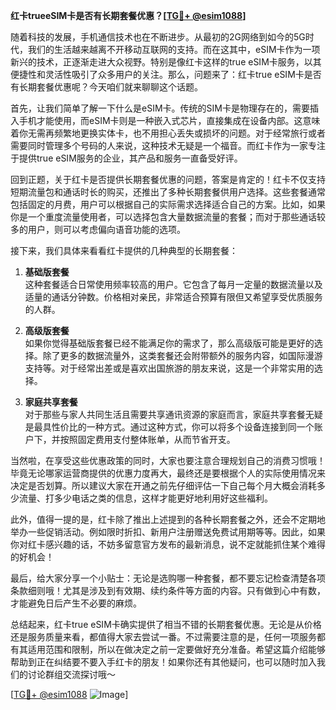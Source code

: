**红卡trueeSIM卡是否有长期套餐优惠？[[TG💪+ @esim1088](https://t.me/s/esim1088)]**

随着科技的发展，手机通信技术也在不断进步。从最初的2G网络到如今的5G时代，我们的生活越来越离不开移动互联网的支持。而在这其中，eSIM卡作为一项新兴的技术，正逐渐走进大众视野。特别是像红卡这样的true eSIM卡服务，以其便捷性和灵活性吸引了众多用户的关注。那么，问题来了：红卡true eSIM卡是否有长期套餐优惠呢？今天咱们就来聊聊这个话题。

首先，让我们简单了解一下什么是eSIM卡。传统的SIM卡是物理存在的，需要插入手机才能使用，而eSIM卡则是一种嵌入式芯片，直接集成在设备内部。这意味着你无需再频繁地更换实体卡，也不用担心丢失或损坏的问题。对于经常旅行或者需要同时管理多个号码的人来说，这种技术无疑是一个福音。而红卡作为一家专注于提供true eSIM服务的企业，其产品和服务一直备受好评。

回到正题，关于红卡是否提供长期套餐优惠的问题，答案是肯定的！红卡不仅支持短期流量包和通话时长的购买，还推出了多种长期套餐供用户选择。这些套餐通常包括固定的月费，用户可以根据自己的实际需求选择适合自己的方案。比如，如果你是一个重度流量使用者，可以选择包含大量数据流量的套餐；而对于那些通话较多的用户，则可以考虑偏向语音功能的选项。

接下来，我们具体来看看红卡提供的几种典型的长期套餐：

1. **基础版套餐**  
   这种套餐适合日常使用频率较高的用户。它包含了每月一定量的数据流量以及适量的通话分钟数。价格相对亲民，非常适合预算有限但又希望享受优质服务的人群。

2. **高级版套餐**  
   如果你觉得基础版套餐已经不能满足你的需求了，那么高级版可能是更好的选择。除了更多的数据流量外，这类套餐还会附带额外的服务内容，如国际漫游支持等。对于经常出差或是喜欢出国旅游的朋友来说，这是一个非常实用的选择。

3. **家庭共享套餐**  
   对于那些与家人共同生活且需要共享通讯资源的家庭而言，家庭共享套餐无疑是最具性价比的一种方式。通过这种方式，你可以将多个设备连接到同一个账户下，并按照固定费用支付整体账单，从而节省开支。

当然啦，在享受这些优惠政策的同时，大家也要注意合理规划自己的消费习惯哦！毕竟无论哪家运营商提供的优惠力度再大，最终还是要根据个人的实际使用情况来决定是否划算。所以建议大家在开通之前先仔细评估一下自己每个月大概会消耗多少流量、打多少电话之类的信息，这样才能更好地利用好这些福利。

此外，值得一提的是，红卡除了推出上述提到的各种长期套餐之外，还会不定期地举办一些促销活动。例如限时折扣、新用户注册赠送免费试用期等等。因此，如果你对红卡感兴趣的话，不妨多留意官方发布的最新消息，说不定就能抓住某个难得的好机会！

最后，给大家分享一个小贴士：无论是选购哪一种套餐，都不要忘记检查清楚各项条款细则哦！尤其是涉及到有效期、续约条件等方面的内容。只有做到心中有数，才能避免日后产生不必要的麻烦。

总结起来，红卡true eSIM卡确实提供了相当不错的长期套餐优惠。无论是从价格还是服务质量来看，都值得大家去尝试一番。不过需要注意的是，任何一项服务都有其适用范围和限制，所以在做决定之前一定要做好充分准备。希望这篇介绍能够帮助到正在纠结要不要入手红卡的朋友！如果你还有其他疑问，也可以随时加入我们的讨论群组交流探讨哦～ 

[[TG💪+ @esim1088](https://t.me/s/esim1088) ![Image](https://i.postimg.cc/4NQfJmqS/Snipaste-2025-05-13-00-14-12.png)]